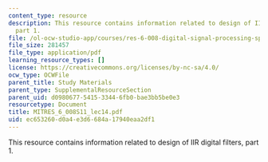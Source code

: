```yaml
---
content_type: resource
description: This resource contains information related to design of IIR digital filters,
  part 1.
file: /ol-ocw-studio-app/courses/res-6-008-digital-signal-processing-spring-2011/ec653260d0a4e3d6684a17940eaa2df1_MITRES_6_008S11_lec14.pdf
file_size: 281457
file_type: application/pdf
learning_resource_types: []
license: https://creativecommons.org/licenses/by-nc-sa/4.0/
ocw_type: OCWFile
parent_title: Study Materials
parent_type: SupplementalResourceSection
parent_uid: d0980677-5415-3344-6fb0-bae3bb5be0e3
resourcetype: Document
title: MITRES_6_008S11_lec14.pdf
uid: ec653260-d0a4-e3d6-684a-17940eaa2df1
---
```

This resource contains information related to design of IIR digital filters, part 1.